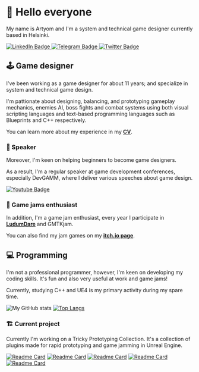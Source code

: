 # 👋 Hello everyone

My name is Artyom and I'm a system and technical game designer currently based in Helsinki.

<div id="badges">
  <a href="https://www.linkedin.com/in/trickyfatcat/?locale=en_US">
    <img src="https://img.shields.io/badge/LinkedIn-blue?style=for-the-badge&logo=linkedin&logoColor=white" alt="LinkedIn Badge"/>
  </a>
    <a href="https://t.me/Tricky_Fat_Cat">
    <img src="https://img.shields.io/badge/Telegram-white?style=for-the-badge&logo=telegram&logoColor=white" alt="Telegram Badge"/>
  </a>
  <a href="https://twitter.com/tricky_fat_cat">
    <img src="https://img.shields.io/badge/Twitter-blue?style=for-the-badge&logo=twitter&logoColor=white" alt="Twitter Badge"/>
  </a>
</div>

## 🕹️ Game designer

I've been working as a game designer for about 11 years; and specialize in system and technical game design.

I'm pattionate about designing, balancing, and prototyping gameplay mechanics, enemies AI, boss fights and combat systems using both visual scripting languages and text-based programming languages such as Blueprints and C++ respectively.

You can learn more about my experience in my [**CV**](https://drive.google.com/file/d/1cWguLDwXgFBUwuQruIbkiXVI8ffUWL8N/view?usp=sharing).

### :loudspeaker: Speaker

Moreover, I'm keen on helping beginners to become game designers.

As a result, I'm a regular speaker at game development conferences, especially DevGAMM, where I deliver various speeches about game design.

<div>
   <a href="https://www.youtube.com/playlist?list=PLcDX4SqmBXSaU2gT3GPxh41Jmy2HMpeLX">
    <img src="https://img.shields.io/badge/My Speeches-red?style=for-the-badge&logo=youtube&logoColor=white" alt="Youtube Badge"/>
  </a>
</div>

### :space_invader: Game jams enthusiast

In addition, I'm a game jam enthusiast, every year I participate in [**LudumDare**](https://ldjam.com/users/tricky-fat-cat/games) and GMTKjam.

You can also find my jam games on my [**itch.io page**](https://tricky-fat-cat.itch.io/).

## 💻 Programming

I'm not a professional programmer, however, I'm keen on developing my coding skills. It's fun and also very useful at work and game jams!

Currently, studying C++ and UE4 is my primary activity during my spare time.

![My GitHub stats](https://github-readme-stats.vercel.app/api?username=TrickyFatCat&show_icons=true&theme=radical&line_height=27)
[![Top Langs](https://github-readme-stats.vercel.app/api/top-langs/?username=TrickyFatCat&theme=radical&langs_count=3)](https://github.com/TrickyFatCat/github-readme-stats)

### :building_construction:	Current project

Currently I'm working on a Tricky Prototyping Collection. It's a collection of plugins made for rapid prototyping and game jamming in Unreal Engine.

[![Readme Card](https://github-readme-stats.vercel.app/api/pin/?username=TrickyFatCat&repo=TrickyAnimationComponents&theme=radical)](https://github.com/TrickyFatCat/TrickyAnimationComponents) [![Readme Card](https://github-readme-stats.vercel.app/api/pin/?username=TrickyFatCat&repo=TrickyInteractionSystem&theme=radical)](https://github.com/TrickyFatCat/TrickyInteractionSystem)
[![Readme Card](https://github-readme-stats.vercel.app/api/pin/?username=TrickyFatCat&repo=TrickyKeyringSystem&theme=radical)](https://github.com/TrickyFatCat/TrickyKeyringSystem) [![Readme Card](https://github-readme-stats.vercel.app/api/pin/?username=TrickyFatCat&repo=TrickyGameMode&theme=radical)](https://github.com/TrickyFatCat/TrickyGameMode)
[![Readme Card](https://github-readme-stats.vercel.app/api/pin/?username=TrickyFatCat&repo=TrickyFunctionLibrary&theme=radical)](https://github.com/TrickyFatCat/TrickyFunctionLibrary)
